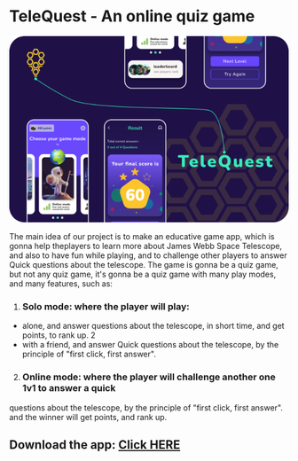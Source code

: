 # TeleQuest - An online quiz game

![Thumbnail](GIT_HUB_THAMBNAIL.png)

The main idea of our project is to make an educative game app, which is gonna
help theplayers to learn more about James Webb Space Telescope, and also to have fun
while playing, and to challenge other players to answer Quick questions about the
telescope.
The game is gonna be a quiz game, but not any quiz game, it's gonna be a quiz game with
many play modes, and many features, such as:
1) ### Solo mode: where the player will play:
- alone, and answer questions about the telescope, in short time, and get
points, to rank up.
2
- with a friend, and answer Quick questions about the telescope, by the
principle of "first click, first answer".
2) ### Online mode: where the player will challenge another one 1v1 to answer a quick
questions about the telescope, by the principle of "first click, first answer". and
the winner will get points, and rank up.

## Download the app: [Click HERE](https://raw.githubusercontent.com/aymendn/TeleQuest/main/app-release.apk)